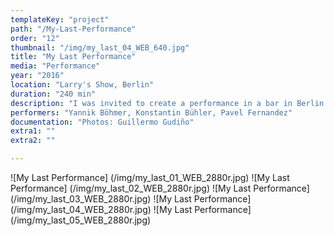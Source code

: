 ```yaml
---
templateKey: "project"
path: "/My-Last-Performance"
order: "12"
thumbnail: "/img/my_last_04_WEB_640.jpg"
title: "My Last Performance"
media: "Performance"
year: "2016"
location: "Larry's Show, Berlin"
duration: "240 min"
description: "I was invited to create a performance in a bar in Berlin. I asked three friends of mine to participate in a storytelling quest with one instruction: they had to approach the bar’s guests and convince them to kill someone in the bar that night. Afterwards, the guests' murder stories were to be told to me while we celebrated with a toast. The only aim was that each murder story had to finish with the sentence: “ … and nobody saw me”."
performers: "Yannik Böhmer, Konstantin Bühler, Pavel Fernandez"
documentation: "Photos: Guillermo Gudiño"
extra1: ""
extra2: ""

---
```


![My Last Performance] (/img/my_last_01_WEB_2880r.jpg)
![My Last Performance] (/img/my_last_02_WEB_2880r.jpg)
![My Last Performance] (/img/my_last_03_WEB_2880r.jpg)
![My Last Performance] (/img/my_last_04_WEB_2880r.jpg)
![My Last Performance] (/img/my_last_05_WEB_2880r.jpg)